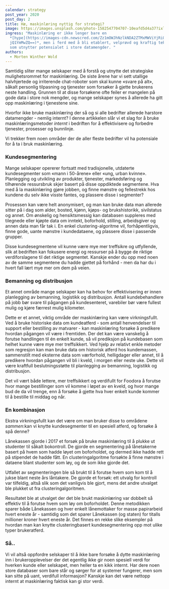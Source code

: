 ```yaml
---
calendar: strategy
post_year: 2020
post_day: 2
title: Hæ, maskinlæring nyttig for strategi?
image: https://images.unsplash.com/photo-1582547704707-10eafd5d4a37?ixlib=rb-1.2.1&ixid=MXwxMjA3fDB8MHxzZWFyY2h8MzJ8fHJvYm90fGVufDB8fDB8&auto=format&fit=crop&w=800&q=60
ingress: "Maskinlæring er ikke lenger bare en
  *[hype](https://images-cdn.newscred.com/Zz1mOWJhNzlkNDA2ZTMxMWViYjRiOGFiM2IyM\
  jQ1YmMwZQ==)*, men i ferd med å bli etablert, velprøvd og kraftig teknologi
  som utnytter potensialet i store datamengder. "
authors:
  - Morten Winther Wold
---
```

Samtidig sliter mange selskaper med å forstå og utnytte det strategiske mulighetsrommet for maskinlæring. De siste årene har vi sett utallige halvhjertede og irriterende chat-roboter som skal kunne «svare på alt», såkalt personlig tilpasning og tjenester som forsøker å gjette brukerens neste handling. Grunnen til at disse forsøkene ofte feiler er mangelen på gode data i store nok mengder, og mange selskaper synes å allerede ha gitt opp maskinlæring i tjenestene sine.

Hvorfor ikke bruke maskinlæring der så og si alle bedrifter allerede harstore datamengder - nemlig internt? I denne artikkelen slår vi et slag for å bruke maskinlæringsmetoder *internt* i bedriften for å effektivisere og forbedre tjenester, prosesser og bunnlinje.

Vi trekker frem noen områder der de aller fleste bedrifter vil ha potensiale for å ta i bruk maskinlæring.

### Kundesegmentering

Mange selskaper opererer fortsatt med tradisjonelle, utdaterte kundesegmenter som «mann i 50-årene» eller «ung, urban kvinne». Planlegging og utvikling av produkter, tjenester, markedsføring og tilhørende ressursbruk skjer basert på disse oppdiktede segmentene. Hva med å la maskinlæring gjøre jobben, og finne mønstre og fellestrekk hos kundene du selv ikke visste fantes, og plassere disse i segmenter?

Prosessen kan være helt anonymisert, og man kan bruke data man allerede sitter på i dag som alder, bosted, kjønn, kjøps- og brukshistorikk, sivilstatus og annet. Om ønskelig og hensiktsmessig kan databasen suppleres med tilegnede eller kjøpte data om inntekt, boforhold, stilling, arbeidsgiver og annen data man får tak i. En enkel clustering-algoritme vil, forhåpentligvis, finne gode, uante mønstre i kundedataene, og plassere disse i passende grupper.

Disse kundesegmentene vil kunne være mye mer treffsikre og utfyllende, slik at bedriften kan fokusere energi og ressurser på å bygge de riktige verdiforslagene til det riktige segmentet. Kanskje ender du opp med noen av de samme segmentene du hadde gjettet på forhånd - men da har du i hvert fall lært mye mer om dem på veien.

### Bemanning og distribusjon

Et annet område mange selskaper kan ha behov for effektivisering er innen planlegging av bemanning, logistikk og distribusjon. Antall kundebehandlere på jobb bør svare til pågangen på kundesenteret, varebiler bør være fullest mulig og kjøre færrest mulig kilometer.

Dette er et annet, viktig område der maskinlæring kan være virkningsfullt. Ved å bruke historiske data om kundeatferd - som antall henvendelser til support eller bestilling av matvarer - kan maskinlæring forsøke å predikere hvordan pågangen vil være i fremtiden. Der det kan være vanskelig å forutse handlingen til én enkelt kunde, så vil prediksjon på kundebasen som helhet kunne være mye mer treffsikkert. Ved hjelp av relativt enkle metoder som regresjon kan man bruke data om historisk atferd hos kundemassen, sammenstilt med eksterne data som værforhold, helligdager eller annet, til å predikere hvordan pågangen vil bli i kveld, i morgen eller neste uke. Dette vil være kraftfull beslutningsstøtte til planlegging av bemanning, logistikk og distribusjon.

Det vil vært både lettere, mer treffsikkert og verdifullt for Foodora å forutse hvor mange bestillinger som vil komme i løpet av en kveld, og hvor mange bud de da vil trenge, enn å forsøke å gjette hva hver enkelt kunde kommer til å bestille til middag og når.

### En kombinasjon

Ekstra virkningsfullt kan det være om man bruker disse to områdene *sammen*:kan vi knytte kundesegmenter til en spesiell atferd, og forsøke å spå denne?

Lånekassen gjorde i 2017 et forsøk på bruke maskinlæring til å plukke ut studenter til såkalt bokontroll. De gjorde en segmentering på lånetakerne basert på hvem som hadde løyet om boforholdet, og dermed ikke hadde rett på stipendet de hadde fått. En clusteringalgoritme forsøkte å finne mønstre i dataene blant studenter som løy, og de som ikke gjorde det.

Utfallet av segmenteringen ble så brukt til å forutse hvem som kom til å jukse blant neste års låntakere. De gjorde et forsøk: ett utvalg for kontroll var tilfeldig, altså slik som det vanligvis ble gjort, mens det andre utvalget ble plukket ut fra clusteringalgoritmen.

Resultatet ble at utvalget der det ble brukt maskinlæring var dobbelt så effektiv til å forutse hvem som løy om boforholdet. Denne metodikken sparer både Lånekassen og hver enkelt lånemottaker for masse papirarbeid hvert eneste år - samtidig som det sparer Lånekassen (og staten) for titalls millioner kroner hvert eneste år. Det finnes en rekke slike eksempler på hvordan man kan knytte clusteringbasert kundesegmentering opp mot ulike typer brukeratferd.

### Så..

Vi vil altså oppfordre selskaper til å ikke bare forsøke å dytte maskinlæring inn i brukeropplevelser der det egentlig ikke gir noen spesiell verdi for hverken kunde eller selskapet, men heller ta en kikk internt. Har dere noen store databaser som bare står og sørger for at systemer fungerer, men som kan sitte på uant, verdifull informasjon? Kanskje kan det være nettopp internt at maskinlæring faktisk kan gi stor verdi.